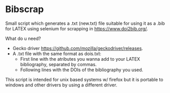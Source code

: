 # Bibscrap
Small script which generates a .txt (new.txt) file suitable for using it as a .bib for LATEX using selenium for scrapping in https://www.doi2bib.org/.

What do u need?
* Gecko driver https://github.com/mozilla/geckodriver/releases.
* A .txt file with the same format as dois.txt:
  - First line with the atributes you wanna add to your LATEX bibliography, separated by commas.
  - Following lines with the DOIs of the bibliography you used.

This script is intended for unix based systems w/ firefox but it is portable to windows and other drivers by using a different driver.
